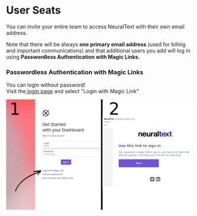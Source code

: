 # User Seats

You can invite your entire team to access NeuralText with their own email address.

Note that there will be always **one primary email address** (used for billing and important communications) and that additional users you add will log in using **Passwordless Authentication with Magic Links.**

### Passwordless Authentication with Magic Links

You can login without password!\
Visit the[ login page](https://app.neuraltext.com) and select "Login with Magic Link"

![](../.gitbook/assets/W9NDkIFJCCuTjGxyB4wztY4nMP5QKS9DvA.png)

